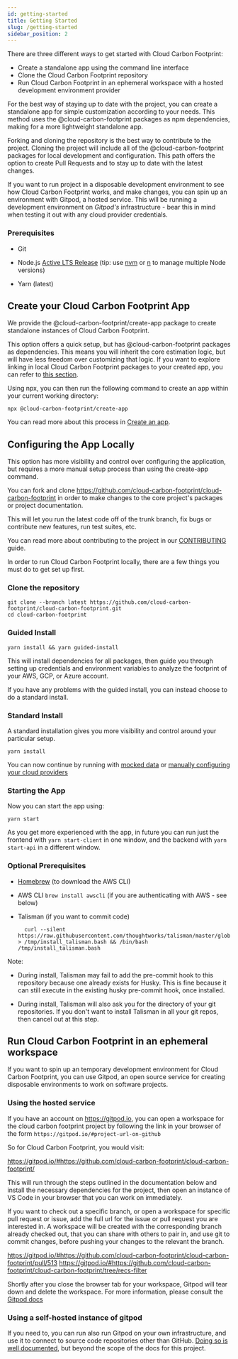 ```yaml
---
id: getting-started
title: Getting Started
slug: /getting-started
sidebar_position: 2
---
```


There are three different ways to get started with Cloud Carbon Footprint:

- Create a standalone app using the command line interface
- Clone the Cloud Carbon Footprint repository
- Run Cloud Carbon Footprint in an ephemeral workspace with a hosted development environment provider

For the best way of staying up to date with the project, you can create a standalone app for simple customization according to your needs. This method uses the @cloud-carbon-footprint packages as npm dependencies, making for a more lightweight standalone app.

Forking and cloning the repository is the best way to contribute to the project. Cloning the project will include all of the @cloud-carbon-footprint packages for local development and configuration. This path offers the option to create Pull Requests and to stay up to date with the latest changes.

If you want to run project in a disposable development environment to see how Cloud Carbon Footprint works, and make changes, you can spin up an environment with Gitpod, a hosted service. This will be running a development environment on _Gitpod's_ infrastructure - bear this in mind when testing it out with any cloud provider credentials.

### Prerequisites

- Git

- Node.js [Active LTS Release](https://nodejs.org/en/blog/release/) (tip: use [nvm](https://github.com/nvm-sh/nvm) or [n](https://github.com/tj/n) to manage multiple Node versions)

- Yarn (latest)

## Create your Cloud Carbon Footprint App

We provide the @cloud-carbon-footprint/create-app package to create standalone instances of Cloud Carbon Footprint.

This option offers a quick setup, but has @cloud-carbon-footprint packages as dependencies. This means you will inherit the core estimation logic, but will have less freedom over customizing that logic. If you want to explore linking in local Cloud Carbon Footprint packages to your created app, you can refer to [this section](CreateApp.md#linking-in-local-cloud-carbon-footprint-packages).

Using npx, you can then run the following command to create an app within your current working directory:

```
npx @cloud-carbon-footprint/create-app
```

You can read more about this process in [Create an app](CreateApp.md).

## Configuring the App Locally

This option has more visibility and control over configuring the application, but requires a more manual setup process than using the create-app command.

You can fork and clone https://github.com/cloud-carbon-footprint/cloud-carbon-footprint in order to make changes to the core project's packages or project documentation.

This will let you run the latest code off of the trunk branch, fix bugs or contribute new features, run test suites, etc.

You can read more about contributing to the project in our [CONTRIBUTING](https://github.com/cloud-carbon-footprint/cloud-carbon-footprint/blob/trunk/CONTRIBUTING.md) guide.

In order to run Cloud Carbon Footprint locally, there are a few things you must do to get set up first.

### Clone the repository

```
git clone --branch latest https://github.com/cloud-carbon-footprint/cloud-carbon-footprint.git
cd cloud-carbon-footprint
```

### Guided Install

```
yarn install && yarn guided-install
```

This will install dependencies for all packages, then guide you through setting up credentials and environment variables to analyze the footprint of your AWS, GCP, or Azure account.

If you have any problems with the guided install, you can instead choose to do a standard install.

### Standard Install

A standard installation gives you more visibility and control around your particular setup.

```
yarn install
```

You can now continue by running with [mocked data](RunWithMockedData.md) or [manually configuring your cloud providers](GettingStartedIntro.md#connecting-your-data)

### Starting the App

Now you can start the app using:

```
yarn start
```

As you get more experienced with the app, in future you can run just the frontend with `yarn start-client` in one window, and the backend with `yarn start-api` in a different window.

### Optional Prerequisites

- [Homebrew](https://brew.sh/) (to download the AWS CLI)

- AWS CLI `brew install awscli` (if you are authenticating with AWS - see below)

- Talisman (if you want to commit code)

        curl --silent https://raw.githubusercontent.com/thoughtworks/talisman/master/global_install_scripts/install.bash > /tmp/install_talisman.bash && /bin/bash /tmp/install_talisman.bash

Note:

- During install, Talisman may fail to add the pre-commit hook to this repository because one already exists for Husky. This is fine because it can still execute in the existing husky pre-commit hook, once installed.

- During install, Talisman will also ask you for the directory of your git repositories. If you don't want to install Talisman in all your git repos, then cancel out at this step.


## Run Cloud Carbon Footprint in an ephemeral workspace

If you want to spin up an temporary development environment for Cloud Carbon Footprint, you can use Gitpod, an open source service for creating disposable environments to work on software projects.

### Using the hosted service

If you have an account on https://gitpod.io, you can open a workspace for the cloud carbon footprint project by following the link in your browser of the form `https://gitpod.io/#project-url-on-github`

So for Cloud Carbon Footprint, you would visit:

https://gitpod.io/#https://github.com/cloud-carbon-footprint/cloud-carbon-footprint/

This will run through the steps outlined in the documentation below and install the necessary dependencies for the project, then open an instance of VS Code in your browser that you can work on immediately.

If you want to check out a specific branch, or open a workspace for specific pull request or issue, add the full url for the issue or pull request you are interested in. A workspace will be created with the corresponding branch already checked out, that you can share with others to pair in, and use git to commit changes, before pushing your changes to the relevant the branch. 

https://gitpod.io/#https://github.com/cloud-carbon-footprint/cloud-carbon-footprint/pull/513
https://gitpod.io/#https://github.com/cloud-carbon-footprint/cloud-carbon-footprint/tree/recs-filter

Shortly after you close the browser tab for your workspace, Gitpod will tear down and delete the workspace. For more information, please consult the [Gitpod docs](https://www.gitpod.io/docs/)

### Using a self-hosted instance of gitpod

If you need to, you can run also run Gitpod on your own infrastructure, and use it to connect to source code repositories other than GitHub. [Doing so is well documented](https://www.gitpod.io/docs/self-hosted/latest), but beyond the scope of the docs for this project.

